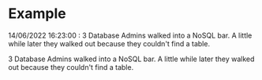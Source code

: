 # Example

<!-- replace-with-date starts -->
14/06/2022 16:23:00 : 3 Database Admins walked into a NoSQL bar. A little while later they walked out because they couldn't find a table.
<!-- replace-with-date ends -->

<!-- replace-with-joke starts -->
3 Database Admins walked into a NoSQL bar. A little while later they walked out because they couldn't find a table.
<!-- replace-with-joke ends -->